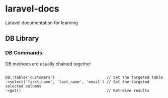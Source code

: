 # laravel-docs
Laravel documentation for learning  

## DB Library

### DB Commands  

DB methods are usually chained together
  
```

DB::table('customers')                       // Set the targeted table
->select('first_name', 'last_name', 'email') // Set the targeted selected columns
->get()                                      // Retreive results

```  
